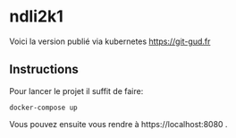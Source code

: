 # ndli2k1

Voici la version publié via kubernetes https://git-gud.fr

## Instructions

Pour lancer le projet il suffit de faire:

```
docker-compose up
```

Vous pouvez ensuite vous rendre à https://localhost:8080 .

